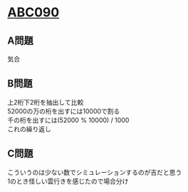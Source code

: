 # [ABC090](https://beta.atcoder.jp/contests/abc090)  
  
## A問題  
気合  
  
## B問題  
上2桁下2桁を抽出して比較  
52000の万の桁を出すには10000で割る  
千の桁を出すには(52000 % 10000) / 1000  
これの繰り返し  
  
## C問題  
こういうのは少ない数でシミュレーションするのが吉だと思う  
1のとき怪しい雲行きを感じたので場合分け  
